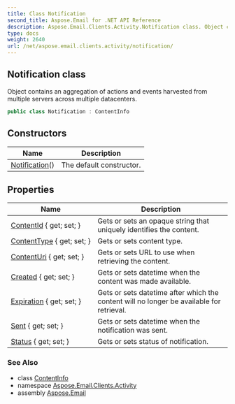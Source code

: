 ```yaml
---
title: Class Notification
second_title: Aspose.Email for .NET API Reference
description: Aspose.Email.Clients.Activity.Notification class. Object contains an aggregation of actions and events harvested from multiple servers across multiple datacenters
type: docs
weight: 2640
url: /net/aspose.email.clients.activity/notification/
---
```

## Notification class

Object contains an aggregation of actions and events harvested from multiple servers across multiple datacenters.

```csharp
public class Notification : ContentInfo
```

## Constructors

| Name | Description |
| --- | --- |
| [Notification](notification/)() | The default constructor. |

## Properties

| Name | Description |
| --- | --- |
| [ContentId](../../aspose.email.clients.activity/contentinfo/contentid/) { get; set; } | Gets or sets an opaque string that uniquely identifies the content. |
| [ContentType](../../aspose.email.clients.activity/contentinfo/contenttype/) { get; set; } | Gets or sets content type. |
| [ContentUri](../../aspose.email.clients.activity/contentinfo/contenturi/) { get; set; } | Gets or sets URL to use when retrieving the content. |
| [Created](../../aspose.email.clients.activity/contentinfo/created/) { get; set; } | Gets or sets datetime when the content was made available. |
| [Expiration](../../aspose.email.clients.activity/contentinfo/expiration/) { get; set; } | Gets or sets datetime after which the content will no longer be available for retrieval. |
| [Sent](../../aspose.email.clients.activity/notification/sent/) { get; set; } | Gets or sets datetime when the notification was sent. |
| [Status](../../aspose.email.clients.activity/notification/status/) { get; set; } | Gets or sets status of notification. |

### See Also

* class [ContentInfo](../contentinfo/)
* namespace [Aspose.Email.Clients.Activity](../../aspose.email.clients.activity/)
* assembly [Aspose.Email](../../)


